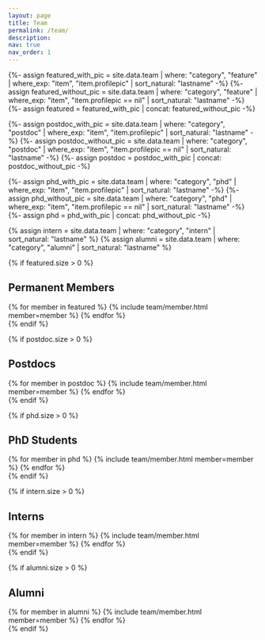 ```yaml
---
layout: page
title: Team
permalink: /team/
description: 
nav: true
nav_order: 1
---
```


{%- assign featured_with_pic = site.data.team | where: "category", "feature" | where_exp: "item", "item.profilepic" | sort_natural: "lastname" -%}
{%- assign featured_without_pic = site.data.team | where: "category", "feature" | where_exp: "item", "item.profilepic == nil" | sort_natural: "lastname" -%}
{%- assign featured = featured_with_pic | concat: featured_without_pic -%}

{%- assign postdoc_with_pic = site.data.team | where: "category", "postdoc" | where_exp: "item", "item.profilepic" | sort_natural: "lastname" -%}
{%- assign postdoc_without_pic = site.data.team | where: "category", "postdoc" | where_exp: "item", "item.profilepic == nil" | sort_natural: "lastname" -%}
{%- assign postdoc = postdoc_with_pic | concat: postdoc_without_pic -%}

{%- assign phd_with_pic = site.data.team | where: "category", "phd" | where_exp: "item", "item.profilepic" | sort_natural: "lastname" -%}
{%- assign phd_without_pic = site.data.team | where: "category", "phd" | where_exp: "item", "item.profilepic == nil" | sort_natural: "lastname" -%}
{%- assign phd = phd_with_pic | concat: phd_without_pic -%}

{% assign intern = site.data.team | where: "category", "intern" | sort_natural: "lastname" %}
{% assign alumni = site.data.team | where: "category", "alumni" | sort_natural: "lastname" %}

<!-- Featured Members -->
{% if featured.size > 0 %}
<h2 class="team-category-title">Permanent Members</h2>
<div class="team featured">
  {% for member in featured %}
    {% include team/member.html member=member %}
  {% endfor %}
</div>
{% endif %}

<!-- Add some vertical space -->
<div class="spacer"></div>

   

<!-- Postdocs -->
{% if postdoc.size > 0 %}
<h2 class="team-category-title">Postdocs</h2>
<div class="team postdoc">
  {% for member in postdoc %}
    {% include team/member.html member=member %}
  {% endfor %}
</div>
{% endif %}

<!-- PhD Students -->
{% if phd.size > 0 %}
<h2 class="team-category-title">PhD Students</h2>
<div class="team phd">
  {% for member in phd %}
    {% include team/member.html member=member %}
  {% endfor %}
</div>
{% endif %}

<!-- Interns -->
{% if intern.size > 0 %}
<h2 class="team-category-title">Interns</h2>
<div class="team intern">
  {% for member in intern %}
    {% include team/member.html member=member %}
  {% endfor %}
</div>
{% endif %}

<!-- Alumni -->
{% if alumni.size > 0 %}
<h2 class="team-category-title">Alumni</h2>
<div class="team alumni">
  {% for member in alumni %}
    {% include team/member.html member=member %}
  {% endfor %}
</div>
{% endif %}